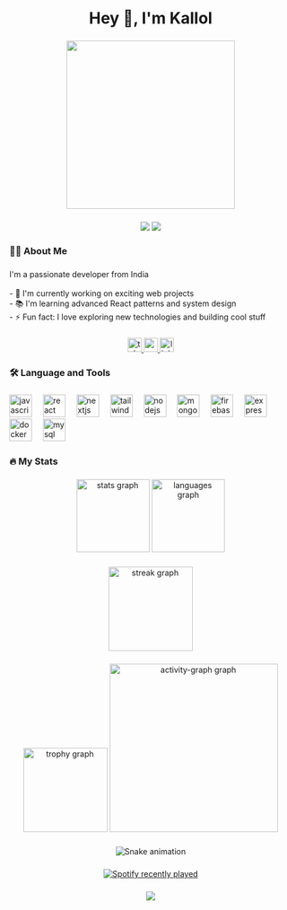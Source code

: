 <h1 align="center">Hey 👋, I'm Kallol</h1>

###
<div align="center">
  <img height="300" src="https://i.postimg.cc/Bn3DBQQK/terminal.gif" />
</div>

###
<div align="center">
  <img src="https://visitcount.itsvg.in/api?id=kallolx&icon=3&color=0" />
  <img src="https://wakatime.com/badge/user/YOUR_WAKATIME_ID.svg" />
</div>

###
<h3 align="left">👩‍💻 About Me</h3>

###
<p align="left">
  I'm a passionate developer from India<br><br>
  - 🔭 I'm currently working on exciting web projects<br>
  - 📚 I'm learning advanced React patterns and system design<br>
  - ⚡ Fun fact: I love exploring new technologies and building cool stuff
</p>

###
<div align="center">
  <a href="https://t.me/kallolx" target="_blank">
    <img src="https://img.shields.io/static/v1?message=Telegram&logo=telegram&label=&color=2CA5E0&logoColor=white&labelColor=&style=plastic" height="25" alt="telegram logo" />
  </a>
  <a href="mailto:your.email@example.com" target="_blank">
    <img src="https://img.shields.io/static/v1?message=Gmail&logo=gmail&label=&color=D14836&logoColor=white&labelColor=&style=plastic" height="25" alt="gmail logo" />
  </a>
  <a href="https://www.linkedin.com/in/kallolx/" target="_blank">
    <img src="https://img.shields.io/static/v1?message=LinkedIn&logo=linkedin&label=&color=0077B5&logoColor=white&labelColor=&style=plastic" height="25" alt="linkedin logo" />
  </a>
</div>

###
<h3 align="left">🛠 Language and Tools</h3>

###
<div align="left">
  <img src="https://skillicons.dev/icons?i=js" height="40" alt="javascript logo" />
  <img width="12" />
  <img src="https://skillicons.dev/icons?i=react" height="40" alt="react logo" />
  <img width="12" />
  <img src="https://cdn.jsdelivr.net/gh/devicons/devicon/icons/nextjs/nextjs-original.svg" height="40" alt="nextjs logo" />
  <img width="12" />
  <img src="https://skillicons.dev/icons?i=tailwind" height="40" alt="tailwindcss logo" />
  <img width="12" />
  <img src="https://skillicons.dev/icons?i=nodejs" height="40" alt="nodejs logo" />
  <img width="12" />
  <img src="https://skillicons.dev/icons?i=mongodb" height="40" alt="mongodb logo" />
  <img width="12" />
  <img src="https://skillicons.dev/icons?i=firebase" height="40" alt="firebase logo" />
  <img width="12" />
  <img src="https://cdn.jsdelivr.net/gh/devicons/devicon/icons/express/express-original.svg" height="40" alt="express logo" />
  <img width="12" />
  <img src="https://cdn.simpleicons.org/docker/2496ED" height="40" alt="docker logo" />
  <img width="12" />
  <img src="https://cdn.simpleicons.org/mysql/4479A1" height="40" alt="mysql logo" />
</div>

###
<h3 align="left">🔥 My Stats</h3>

###
<div align="center">
  <img src="https://github-readme-stats.vercel.app/api?username=kallolx&hide_title=false&hide_rank=false&show_icons=true&include_all_commits=true&count_private=true&disable_animations=false&theme=dracula&locale=en&hide_border=false&order=1" height="130" alt="stats graph" />
  <img src="https://github-readme-stats.vercel.app/api/top-langs?username=kallolx&locale=en&hide_title=false&layout=compact&card_width=320&langs_count=5&theme=dracula&hide_border=false&order=2" height="130" alt="languages graph" />
</div>

###
<div align="center">
  <img src="https://streak-stats.demolab.com?user=kallolx&locale=en&mode=daily&theme=dracula&hide_border=false&border_radius=5&order=3" height="150" alt="streak graph" />
</div>

###
<div align="center">
  <img src="https://github-profile-trophy.vercel.app?username=kallolx&theme=dracula&column=-1&row=1&margin-w=8&margin-h=8&no-bg=false&no-frame=false&order=4" height="150" alt="trophy graph" />
  <img src="https://github-readme-activity-graph.vercel.app/graph?username=kallolx&radius=16&theme=react&area=true&order=5" height="300" alt="activity-graph graph" />
</div>

###
<div align="center">
  <img src="https://raw.githubusercontent.com/kallolx/kallolx/output/snake.svg" alt="Snake animation" />
</div>

###
<div align="center">
  <a href="https://open.spotify.com/user/YOUR_SPOTIFY_ID">
    <img src="https://spotify-recently-played-readme.vercel.app/api?user=YOUR_SPOTIFY_ID&count=1" alt="Spotify recently played" />
  </a>
</div>

###
<div align="center">
  <a href="">
    <img src="https://github-contributor-stats.vercel.app/api?username=kallolx&limit=5&theme=dark&combine_all_yearly_contributions=true" />
  </a>
</div>
